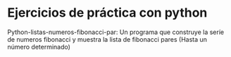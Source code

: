 # Ejercicios de práctica con python

Python-listas-numeros-fibonacci-par: 
  Un programa que construye la seríe de numeros fibonacci y muestra la lista de fibonacci pares (Hasta un número determinado)

